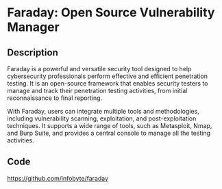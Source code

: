 # Faraday: Open Source Vulnerability Manager

## Description
Faraday is a powerful and versatile security tool designed to help cybersecurity professionals perform effective and efficient penetration testing. It is an open-source framework that enables security testers to manage and track their penetration testing activities, from initial reconnaissance to final reporting.

With Faraday, users can integrate multiple tools and methodologies, including vulnerability scanning, exploitation, and post-exploitation techniques. It supports a wide range of tools, such as Metasploit, Nmap, and Burp Suite, and provides a central console to manage all the testing activities.

## Code
https://github.com/infobyte/faraday
